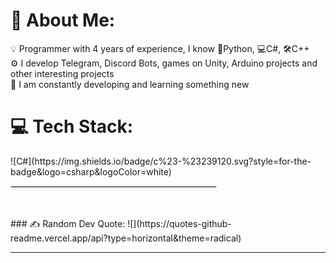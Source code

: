 # 💫 About Me:
💡 Programmer with 4 years of experience, I know 🐍Python, 💻C#, 🛠C++<br>⚙ I develop Telegram, Discord Bots, games on Unity, Arduino projects and other interesting projects<br>🌱 I am constantly developing and learning something new

# 💻 Tech Stack:

<div>
 <!-- ![C#](https://img.shields.io/badge/c%23-%23239120.svg?style=for-the-badge&logo=csharp&logoColor=white) ![C++](https://img.shields.io/badge/c++-%2300599C.svg?style=for-the-badge&logo=c%2B%2B&logoColor=white) ![Python](https://img.shields.io/badge/python-3670A0?style=for-the-badge&logo=python&logoColor=ffdd54) ![HTML5](https://img.shields.io/badge/html5-%23E34F26.svg?style=for-the-badge&logo=html5&logoColor=white) ![.Net](https://img.shields.io/badge/.NET-5C2D91?style=for-the-badge&logo=.net&logoColor=white) ![Arduino](https://img.shields.io/badge/-Arduino-00979D?style=for-the-badge&logo=Arduino&logoColor=white) ![Unity](https://img.shields.io/badge/unity-%23000000.svg?style=for-the-badge&logo=unity&logoColor=white) -->
 ![C#](https://img.shields.io/badge/c%23-%23239120.svg?style=for-the-badge&logo=csharp&logoColor=white)
  <hr style="width: 65%; margin-left: 0; border: 1px solid #e1e4e8;">
</div>
<br>
<br>
### ✍️ Random Dev Quote:
![](https://quotes-github-readme.vercel.app/api?type=horizontal&theme=radical)
<hr>
